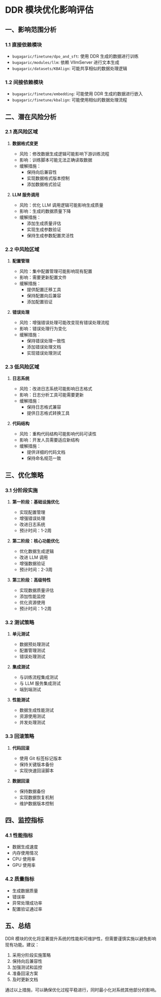# DDR 模块优化影响评估

## 一、影响范围分析

### 1.1 直接依赖模块
- `bugagaric/finetune/dpo_and_sft`: 使用 DDR 生成的数据进行训练
- `bugagaric/modules/llm`: 依赖 VllmServer 进行文本生成
- `bugagaric/datasets/KBAlign`: 可能共享相似的数据处理逻辑

### 1.2 间接依赖模块
- `bugagaric/finetune/embedding`: 可能使用 DDR 生成的数据进行嵌入
- `bugagaric/finetune/kbalign`: 可能使用相似的数据处理流程

## 二、潜在风险分析

### 2.1 高风险区域
1. **数据格式变更**
   - 风险：修改数据生成逻辑可能影响下游训练流程
   - 影响：训练脚本可能无法正确读取数据
   - 缓解措施：
     - 保持向后兼容性
     - 实现数据格式版本控制
     - 添加数据格式验证

2. **LLM 服务调用**
   - 风险：优化 LLM 调用逻辑可能影响生成质量
   - 影响：生成的数据质量下降
   - 缓解措施：
     - 添加生成质量评估
     - 实现生成参数验证
     - 保持生成参数配置灵活性

### 2.2 中风险区域
1. **配置管理**
   - 风险：集中配置管理可能影响现有配置
   - 影响：需要更新配置文件
   - 缓解措施：
     - 提供配置迁移工具
     - 保持配置向后兼容
     - 添加配置验证

2. **错误处理**
   - 风险：增强错误处理可能改变现有错误处理流程
   - 影响：错误处理行为变化
   - 缓解措施：
     - 保持错误处理一致性
     - 添加错误处理文档
     - 实现错误处理测试

### 2.3 低风险区域
1. **日志系统**
   - 风险：改进日志系统可能影响日志格式
   - 影响：日志分析工具可能需要更新
   - 缓解措施：
     - 保持日志格式兼容
     - 提供日志格式转换工具

2. **代码结构**
   - 风险：重构代码结构可能影响代码可读性
   - 影响：开发人员需要适应新结构
   - 缓解措施：
     - 提供详细的代码文档
     - 保持命名规范一致

## 三、优化策略

### 3.1 分阶段实施
1. **第一阶段：基础设施优化**
   - 实现配置管理
   - 增强错误处理
   - 改进日志系统
   - 预计时间：1-2周

2. **第二阶段：核心功能优化**
   - 优化数据生成逻辑
   - 改进 LLM 调用
   - 增强数据验证
   - 预计时间：2-3周

3. **第三阶段：高级特性**
   - 实现数据质量评估
   - 添加性能监控
   - 优化资源使用
   - 预计时间：1-2周

### 3.2 测试策略
1. **单元测试**
   - 数据预处理测试
   - 配置管理测试
   - 错误处理测试

2. **集成测试**
   - 与训练流程集成测试
   - 与 LLM 服务集成测试
   - 端到端测试

3. **性能测试**
   - 数据生成性能测试
   - 资源使用测试
   - 并发处理测试

### 3.3 回滚策略
1. **代码回滚**
   - 使用 Git 标签标记版本
   - 保持关键版本备份
   - 实现快速回滚脚本

2. **数据回滚**
   - 保持数据备份
   - 实现数据恢复机制
   - 维护数据版本控制

## 四、监控指标

### 4.1 性能指标
- 数据生成速度
- 内存使用情况
- CPU 使用率
- GPU 使用率

### 4.2 质量指标
- 生成数据质量
- 错误率
- 异常处理成功率
- 配置验证通过率

## 五、总结

DDR 模块的优化将显著提升系统的性能和可维护性，但需要谨慎实施以避免影响现有功能。建议：

1. 采用分阶段实施策略
2. 保持向后兼容性
3. 加强测试和监控
4. 准备回滚方案
5. 及时更新文档

通过以上措施，可以确保优化过程平稳进行，同时最小化对系统其他部分的影响。 